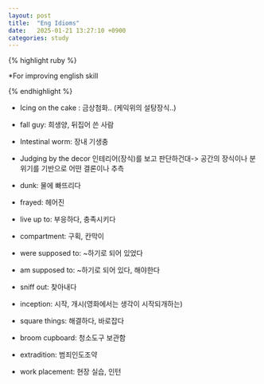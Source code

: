 ```yaml
---
layout: post
title:  "Eng Idioms"
date:   2025-01-21 13:27:10 +0900
categories: study
---
```





{% highlight ruby %}


*For improving english skill  


{% endhighlight %}  






* Icing on the cake : 금상첨화.. (케익위의 설탕장식..)  
* fall guy: 희생양, 뒤집어 쓴 사람  





* Intestinal worm: 장내 기생충 
* Judging by the decor 인테리어(장식)를 보고 판단하건대-> 공간의 장식이나 분위기를 기반으로 어떤 결론이나 추측  
* dunk: 물에 빠뜨리다  
* frayed: 헤어진  
* live up to: 부응하다, 충족시키다 
* compartment: 구획, 칸막이  
* were supposed to: ~하기로 되어 있었다  
* am supposed to: ~하기로 되어 있다, 해야한다  
* sniff out: 찾아내다  
* inception: 시작, 개시(영화에서는 생각이 시작되개하는)  
* square things: 해결하다, 바로잡다  
* broom cupboard: 청소도구 보관함  
* extradition: 범죄인도조약  
* work placement: 현장 실습, 인턴  




  
